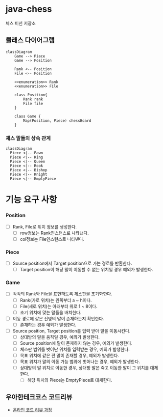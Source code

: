 # java-chess

체스 미션 저장소

## 클래스 다이어그램
```mermaid
classDiagram
    Game --> Piece
    Game --> Position
    
    Rank <-- Position
    File <-- Position
    
    <<enumeration>> Rank
    <<enumeration>> File
    
    class Position{
        Rank rank
        File file
    }
    
    class Game {
        Map(Position, Piece) chessBoard
    }
```
### 체스 말들의 상속 관계
```mermaid
classDiagram
  Piece <|-- Pawn
  Piece <|-- King
  Piece <|-- Queen
  Piece <|-- Rook
  Piece <|-- Bishop
  Piece <|-- Knight
  Piece <|-- EmptyPiece
```

# 기능 요구 사항

### Position
- [ ] Rank, File로 위치 정보를 생성한다.
  - [ ] row정보는 Rank인스턴스로 나타낸다.
  - [ ] col정보는 File인스턴스로 나타낸다.

### Piece
- [ ] Source position에서 Target position으로 가는 경로를 반환한다.
  - [ ] Target position이 해당 말이 이동할 수 없는 위치일 경우 예외가 발생한다. 

### Game
- [ ] 각각의 Rank와 File을 표현하도록 체스판을 초기화한다.
  - [ ] Rank(가로 위치)는 왼쪽부터 a ~ h이다.
  - [ ] File(세로 위치)는 아래부터 위로 1 ~ 8이다.
  - [ ] 초기 위치에 맞는 말들을 배치한다.
- [ ] 이동 경로에 같은 진영의 말이 존재하는지 확인한다.
  - [ ] 존재하는 경우 예외가 발생한다.
- [ ] Source position, Target position를 입력 받아 말을 이동시킨다.
  - [ ] 상대방의 말을 움직일 경우, 예외가 발생한다.
  - [ ] Source position에 말이 존재하지 않는 경우, 예외가 발생한다.
  - [ ] 체스판 범위를 벗어난 위치를 입력받는 경우, 예외가 발생한다.
  - [ ] 목표 위치에 같은 편 말이 존재할 경우, 예외가 발생한다.
  - [ ] 목표 위치가 말의 이동 가능 범위에 벗어나는 경우, 예외가 발생한다.
  - [ ] 상대방의 말 위치로 이동한 경우, 상대방 말은 죽고 이동한 말이 그 위치를 대체한다.
    - [ ] 해당 위치의 Piece는 EmptyPiece로 대체한다.
      
## 우아한테크코스 코드리뷰

- [온라인 코드 리뷰 과정](https://github.com/woowacourse/woowacourse-docs/blob/master/maincourse/README.md)
